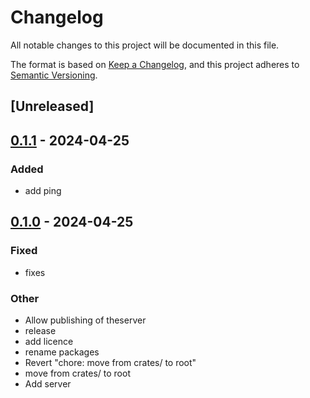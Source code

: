# Changelog
All notable changes to this project will be documented in this file.

The format is based on [Keep a Changelog](https://keepachangelog.com/en/1.0.0/),
and this project adheres to [Semantic Versioning](https://semver.org/spec/v2.0.0.html).

## [Unreleased]

## [0.1.1](https://github.com/glennib/example-workspace-rs/compare/glennib-theserver-v0.1.0...glennib-theserver-v0.1.1) - 2024-04-25

### Added
- add ping

## [0.1.0](https://github.com/glennib/example-workspace-rs/releases/tag/glennib-theserver-v0.1.0) - 2024-04-25

### Fixed
- fixes

### Other
- Allow publishing of theserver
- release
- add licence
- rename packages
- Revert "chore: move from crates/ to root"
- move from crates/ to root
- Add server
